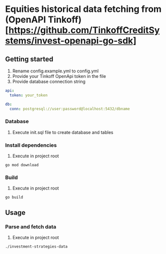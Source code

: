 # Equities historical data fetching from (OpenAPI Tinkoff)[https://github.com/TinkoffCreditSystems/invest-openapi-go-sdk]

## Getting started

1. Rename config.example.yml to config.yml
2. Provide your Tinkoff OpenApi token in the file
3. Provide database connection string

```yaml
api:
  token: your_token

db:
  conn: postgresql://user:password@localhost:5432/dbname
```

### Database

1. Execute init.sql file to create database and tables

### Install dependencies

1. Execute in project root

```
go mod download
```

### Build

1. Execute in project root

```
go build
```

## Usage

### Parse and fetch data

1. Execute in project root

```
./investment-strategies-data
``` 
